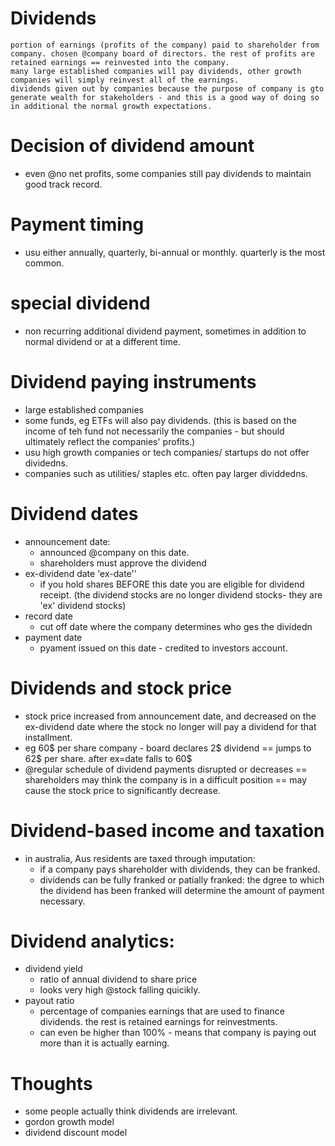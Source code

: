 # Dividends
    portion of earnings (profits of the company) paid to shareholder from company. chosen @company board of directors. the rest of profits are retained earnings == reinvested into the company.
    many large established companies will pay dividends, other growth companies will simply reinvest all of the earnings.
    dividends given out by companies because the purpose of company is gto generate wealth for stakeholders - and this is a good way of doing so in additional the normal growth expectations.

# Decision of dividend amount
- even @no net profits, some companies still pay dividends to maintain good track record.

# Payment timing
- usu either annually, quarterly, bi-annual or monthly. quarterly is the most common.

# special dividend
- non recurring additional dividend payment, sometimes in addition to normal dividend or at a different time.

# Dividend paying instruments
- large established companies
- some funds, eg ETFs will also pay dividends. (this is based on the income of teh fund not necessarily the companies - but should ultimately reflect the companies' profits.)
- usu high growth companies or tech companies/ startups do not offer dividedns.
- companies such as utilities/ staples etc. often pay larger dividdedns.

# Dividend dates
- announcement date:
    + announced @company on this date.
    + shareholders must approve the dividend
- ex-dividend date 'ex-date''
    + if you hold shares BEFORE this date you are eligible for dividend receipt. (the dividend stocks are no longer dividend stocks- they are 'ex' dividend stocks)
- record date
    + cut off date where the company determines who ges the dividedn
- payment date
    + pyament issued on this date - credited to investors account.

# Dividends and stock price
- stock price increased from announcement date, and decreased on the ex-dividend date where the stock no longer will pay a dividend for that installment.
- eg 60$ per share company - board declares 2$ dividend == jumps to 62$ per share. after ex=date falls to 60$
- @regular schedule of dividend payments disrupted or decreases == shareholders may think the company is in a difficult position == may cause the stock price to significantly decrease.

# Dividend-based income and taxation
- in australia, Aus residents are taxed through imputation:
    + if a company pays shareholder with dividends, they can be franked.
    + dividends can be fully franked or patially franked: the dgree to which the dividend has been franked will determine the amount of payment necessary.


# Dividend analytics:
- dividend yield
    + ratio of annual dividend to share price 
    + looks very high @stock falling quicikly.
- payout ratio
    + percentage of companies earnings that are used to finance dividends. the rest is retained earnings for reinvestments.
    + can even be higher than 100% - means that company is paying out more than it is actually earning.




# Thoughts
- some people actually think dividends are irrelevant.
- gordon growth model
- dividend discount model